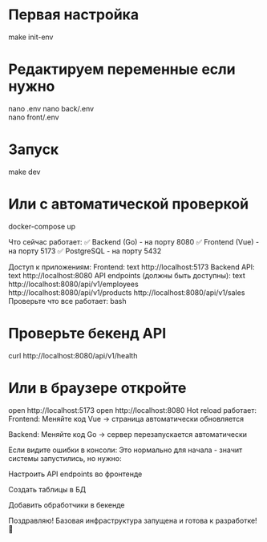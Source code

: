 # Первая настройка
make init-env

# Редактируем переменные если нужно
nano .env
nano back/.env  
nano front/.env

# Запуск
make dev

# Или с автоматической проверкой
docker-compose up

Что сейчас работает:
✅ Backend (Go) - на порту 8080
✅ Frontend (Vue) - на порту 5173
✅ PostgreSQL - на порту 5432

Доступ к приложениям:
Frontend:
text
http://localhost:5173
Backend API:
text
http://localhost:8080
API endpoints (должны быть доступны):
text
http://localhost:8080/api/v1/employees
http://localhost:8080/api/v1/products
http://localhost:8080/api/v1/sales
Проверьте что все работает:
bash
# Проверьте бекенд API
curl http://localhost:8080/api/v1/health

# Или в браузере откройте
open http://localhost:5173
open http://localhost:8080
Hot reload работает:
Frontend: Меняйте код Vue → страница автоматически обновляется

Backend: Меняйте код Go → сервер перезапускается автоматически

Если видите ошибки в консоли:
Это нормально для начала - значит системы запустились, но нужно:

Настроить API endpoints во фронтенде

Создать таблицы в БД

Добавить обработчики в бекенде

Поздравляю! Базовая инфраструктура запущена и готова к разработке! 🚀